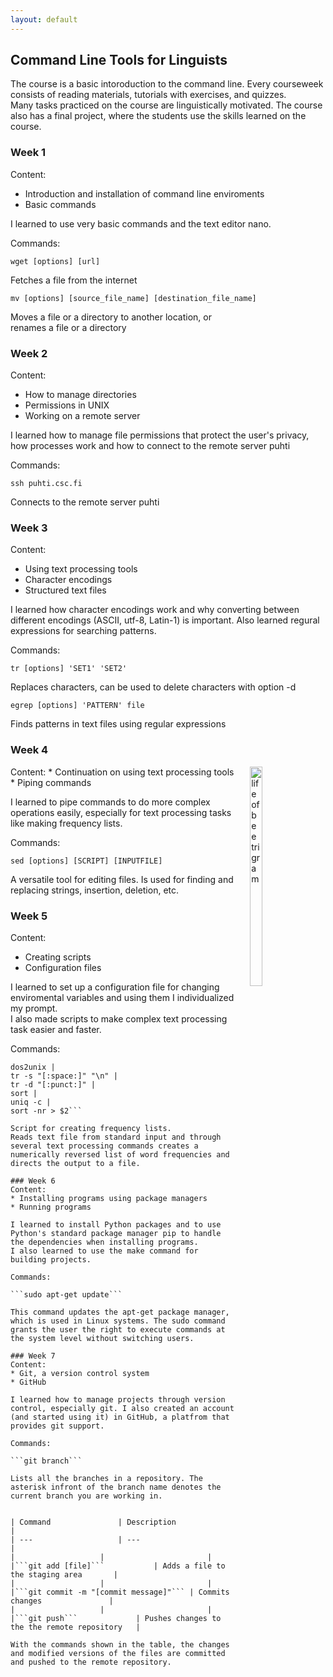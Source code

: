 ```yaml
---
layout: default
---
```

## Command Line Tools for Linguists
The course is a basic intoroduction to the command line. Every courseweek consists of reading materials, tutorials with exercises, and quizzes.  
Many tasks practiced on the course are linguistically motivated. The course also has a final project, where the students use the skills learned on the course.  
 
### Week 1
Content:
* Introduction and installation of command line enviroments
* Basic commands

I learned to use very basic commands and the text editor nano.

Commands:

```wget [options] [url]```

Fetches a file from the internet

```mv [options] [source_file_name] [destination_file_name]```

Moves a file or a directory to another location, or  
renames a file or a directory

### Week 2
Content:
* How to manage directories
* Permissions in UNIX
* Working on a remote server

I learned how to manage file permissions that protect the user's privacy, how processes work and how to connect to the remote server puhti

Commands:

```ssh puhti.csc.fi```

Connects to the remote server puhti

### Week 3
Content:
* Using text processing tools
* Character encodings
* Structured text files

I learned how character encodings work and why converting between different encodings (ASCII, utf-8, Latin-1) is important. Also learned regural expressions for searching patterns. 

Commands:

```tr [options] 'SET1' 'SET2'```

Replaces characters, can be used to delete characters with option -d

```egrep [options] 'PATTERN' file```

Finds patterns in text files using regular expressions

### Week 4
<img src="assets/images/life_of_bee_trigram.png" alt="life of bee trigram" hspace="20" width="20%" height="30%" align="right"/>
Content:
* Continuation on using text processing tools
* Piping commands

I learned to pipe commands to do more complex operations easily, especially for text processing tasks like making frequency lists.

Commands:

```sed [options] [SCRIPT] [INPUTFILE]```

A versatile tool for editing files. Is used for finding and replacing strings, insertion, deletion, etc.

### Week 5
Content:
* Creating scripts 
* Configuration files

I learned to set up a configuration file for changing enviromental variables and using them I individualized my prompt.  
I also made scripts to make complex text processing task easier and faster. 

Commands:

```cat $1 |
dos2unix |
tr -s "[:space:]" "\n" |
tr -d "[:punct:]" |
sort |
uniq -c |
sort -nr > $2```

Script for creating frequency lists.  
Reads text file from standard input and through several text processing commands creates a numerically reversed list of word frequencies and directs the output to a file.

### Week 6
Content:
* Installing programs using package managers
* Running programs 

I learned to install Python packages and to use Python's standard package manager pip to handle the dependencies when installing programs.  
I also learned to use the make command for building projects.

Commands:

```sudo apt-get update```

This command updates the apt-get package manager, which is used in Linux systems. The sudo command grants the user the right to execute commands at the system level without switching users.

### Week 7
Content:
* Git, a version control system
* GitHub

I learned how to manage projects through version control, especially git. I also created an account (and started using it) in GitHub, a platfrom that provides git support. 

Commands:

```git branch```

Lists all the branches in a repository. The asterisk infront of the branch name denotes the current branch you are working in.

											
| Command 				| Description 			  		|
| ---					| ---						|
|					|						|
|```git add [file]``` 			| Adds a file to the staging area		|
| 					| 						|
|```git commit -m "[commit message]"``` | Commits changes				|
| 					| 						|
|```git push```				| Pushes changes to the the remote repository	|

With the commands shown in the table, the changes and modified versions of the files are committed and pushed to the remote repository.
